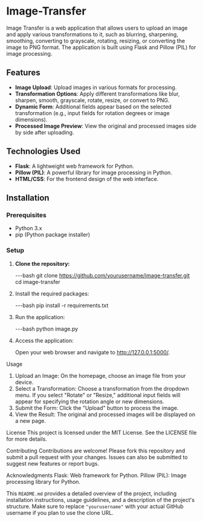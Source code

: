 # Image-Transfer

Image Transfer is a web application that allows users to upload an image and apply various transformations to it, such as blurring, sharpening, smoothing, converting to grayscale, rotating, resizing, or converting the image to PNG format. The application is built using Flask and Pillow (PIL) for image processing.

## Features

- **Image Upload**: Upload images in various formats for processing.
- **Transformation Options**: Apply different transformations like blur, sharpen, smooth, grayscale, rotate, resize, or convert to PNG.
- **Dynamic Form**: Additional fields appear based on the selected transformation (e.g., input fields for rotation degrees or image dimensions).
- **Processed Image Preview**: View the original and processed images side by side after uploading.

## Technologies Used

- **Flask**: A lightweight web framework for Python.
- **Pillow (PIL)**: A powerful library for image processing in Python.
- **HTML/CSS**: For the frontend design of the web interface.

## Installation

### Prerequisites

- Python 3.x
- pip (Python package installer)

### Setup

1. **Clone the repository:**

   ---bash
   git clone https://github.com/yourusername/image-transfer.git
   cd image-transfer

2. Install the required packages:

    ---bash
    pip install -r requirements.txt
    
3. Run the application:

    ---bash
    python image.py
  
4. Access the application:

   Open your web browser and navigate to http://127.0.0.1:5000/.

Usage
1. Upload an Image: On the homepage, choose an image file from your device.
2. Select a Transformation: Choose a transformation from the dropdown menu. If you select "Rotate" or "Resize," additional input fields will appear for specifying the rotation angle or new dimensions.
3. Submit the Form: Click the "Upload" button to process the image.
4. View the Result: The original and processed images will be displayed on a new page.

License
This project is licensed under the MIT License. See the LICENSE file for more details.

Contributing
Contributions are welcome! Please fork this repository and submit a pull request with your changes. Issues can also be submitted to suggest new features or report bugs.

Acknowledgments
Flask: Web framework for Python.
Pillow (PIL): Image processing library for Python.

This `README.md` provides a detailed overview of the project, including installation instructions, usage guidelines, and a description of the project's structure. Make sure to replace `"yourusername"` with your actual GitHub username if you plan to use the clone URL.
